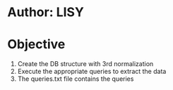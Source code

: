 # Author: LISY
# Objective
1. Create the DB structure with 3rd normalization
2. Execute the appropriate queries to extract the data
3. The queries.txt file contains the queries
